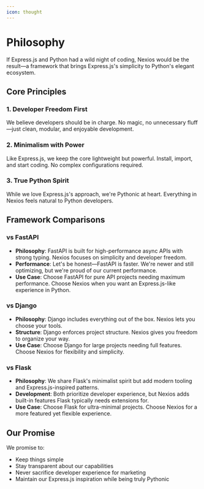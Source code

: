 ```yaml
---
icon: thought
---
```


# Philosophy

If Express.js and Python had a wild night of coding, Nexios would be the result—a framework that brings Express.js's simplicity to Python's elegant ecosystem.

## Core Principles

### 1. Developer Freedom First
We believe developers should be in charge. No magic, no unnecessary fluff—just clean, modular, and enjoyable development.

### 2. Minimalism with Power
Like Express.js, we keep the core lightweight but powerful. Install, import, and start coding. No complex configurations required.

### 3. True Python Spirit
While we love Express.js's approach, we're Pythonic at heart. Everything in Nexios feels natural to Python developers.

## Framework Comparisons

### vs FastAPI
* **Philosophy**: FastAPI is built for high-performance async APIs with strong typing. Nexios focuses on simplicity and developer freedom.
* **Performance**: Let's be honest—FastAPI is faster. We're newer and still optimizing, but we're proud of our current performance.
* **Use Case**: Choose FastAPI for pure API projects needing maximum performance. Choose Nexios when you want an Express.js-like experience in Python.

### vs Django
* **Philosophy**: Django includes everything out of the box. Nexios lets you choose your tools.
* **Structure**: Django enforces project structure. Nexios gives you freedom to organize your way.
* **Use Case**: Choose Django for large projects needing full features. Choose Nexios for flexibility and simplicity.

### vs Flask
* **Philosophy**: We share Flask's minimalist spirit but add modern tooling and Express.js-inspired patterns.
* **Development**: Both prioritize developer experience, but Nexios adds built-in features Flask typically needs extensions for.
* **Use Case**: Choose Flask for ultra-minimal projects. Choose Nexios for a more featured yet flexible experience.

## Our Promise

We promise to:
- Keep things simple
- Stay transparent about our capabilities
- Never sacrifice developer experience for marketing
- Maintain our Express.js inspiration while being truly Pythonic

